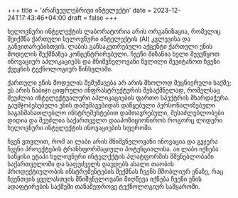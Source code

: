 +++
title = 'არაჩვეულებრივი ინტელექტი'
date = 2023-12-24T17:43:46+04:00
draft = false
+++

ხელოვნური ინტელექტის ლაბორატორია არის ორგანიზაცია, რომელიც შეიქმნა ქართული ხელოვნური ინტელექტის (AI) კვლევისა და განვითარებისთვის. ლაბის განსაკუთრებული აქცენტი ქართული ენის მოდელის შექმნაზეა კონცენტრირებული. ჩვენი მიზანია ხელი შევუწყოთ ინოვაციურ აპლიკაციებს და მნიშვნელოვანი წვლილი შევიტანოთ ჩვენი ქვეყნის ტექნოლოგიურ წინსვლაში.

ქართული ენის მოდელის შემუშავება არ არის მხოლოდ მეცნიერული საქმე; ეს არის ნაბიჯი ციფრული ინფრასტრუქტურის შესაქმნელად, რომელსაც შეუძლია ინტელექტუალური აპლიკაციების ფართო სპექტრის მხარდაჭერა. გაუმჯობესებული ენის დამუშავებიდან დაწყებული პერსონალიზებული საგანმანათლებლო ინსტრუმენტებით დამთავრებული, შესაძლებლობები დიდია და შეუძლია საქართველო დააპოზიციონიროს როგორც ლიდერი ხელოვნური ინტელექტის ინოვაციების სფეროში.

ჩვენ ვთვლით, რომ აი ლაბი არის მნიშვნელოვანი ინოვაცია და  გვჯერა ჩვენი პროექტების ტრანსფორმაციული პოტენციალისა. აი ლაბი იქნება საწყისი ეტაპი ხელოვნური ინტელქქტის პლატფორმის მშენებლობაში საქართველოში და საფუძველს დაუდებს ახალი თაობის პროდუქტიულობის ინსტრუმენტების შექმნას ჩვენს მშობლიურ ენაზე, რაც ჩვენთვის ყველასთვის მნიშვნელოვანი მიღწევა იქნება ჩვენი ენის ადაფტირების საქმეში თანამედროვე ტექნოლოგიურ სამყაროში.
